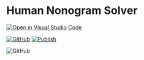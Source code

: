 # Human Nonogram Solver

[![Open in Visual Studio Code](https://img.shields.io/static/v1?logo=visualstudiocode&label=&message=Open%20in%20Visual%20Studio%20Code&labelColor=2c2c32&color=007acc&logoColor=007acc)](https://open.vscode.dev/drewrh/human-nonogram-solver)

[![GitHub](https://github.com/drewrh/human-nonogram-solver/actions/workflows/ci.yml/badge.svg)](https://github.com/drewrh/human-nonogram-solver/actions/workflows/ci.yml)
[![Publish](https://github.com/drewrh/human-nonogram-solver/actions/workflows/publish.yml/badge.svg)](https://github.com/drewrh/human-nonogram-solver/actions/workflows/publish.yml)

![GitHub](https://img.shields.io/github/license/drewrh/human-nonogram-solver)
